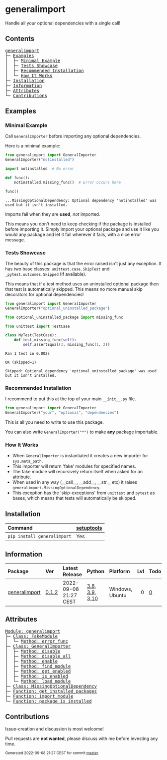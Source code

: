 # generalimport
Handle all your optional dependencies with a single call!

## Contents
<pre>
<a href='#generalimport'>generalimport</a>
├─ <a href='#Examples'>Examples</a>
│  ├─ <a href='#Minimal-Example'>Minimal Example</a>
│  ├─ <a href='#Tests-Showcase'>Tests Showcase</a>
│  ├─ <a href='#Recommended-Installation'>Recommended Installation</a>
│  └─ <a href='#How-It-Works'>How It Works</a>
├─ <a href='#Installation'>Installation</a>
├─ <a href='#Information'>Information</a>
├─ <a href='#Attributes'>Attributes</a>
└─ <a href='#Contributions'>Contributions</a>
</pre>

## Examples

### Minimal Example

Call `GeneralImporter` before importing any optional dependencies.

Here is a minimal example:

``` python
from generalimport import GeneralImporter
GeneralImporter("notinstalled")

import notinstalled  # No error

def func():
    notinstalled.missing_func()  # Error occurs here

func()
```


```
...MissingOptionalDependency: Optional dependency 'notinstalled' was used but it isn't installed.
```

Imports fail when they are **used**, *not* imported.

This means you don't need to keep checking if the package is installed before importing it.
Simply import your optional package and use it like you would any package and let it fail wherever it fails, with a nice error message.

### Tests Showcase

The beauty of this package is that the error raised isn't just any exception.
It has two base classes: `unittest.case.SkipTest` and `_pytest.outcomes.Skipped` (If available).

This means that if a test method uses an uninstalled optional package then that test is automatically skipped.
This means no more manual skip decorators for optional dependencies!

``` python
from generalimport import GeneralImporter
GeneralImporter("optional_uninstalled_package")

from optional_uninstalled_package import missing_func

from unittest import TestCase

class MyTest(TestCase):
    def test_missing_func(self):
        self.assertEqual(3, missing_func(1, 2))
```


```
Ran 1 test in 0.002s

OK (skipped=1)

Skipped: Optional dependency 'optional_uninstalled_package' was used but it isn't installed.
```

### Recommended Installation

I recommend to put this at the top of your main `__init__.py` file.

``` python
from generalimport import GeneralImporter
GeneralImporter("your", "optional", "dependencies")
```

This is all you need to write to use this package.

You can also write `GeneralImporter("*")` to make **any** package importable.

### How It Works


- When `GeneralImporter` is instantiated it creates a new importer for `sys.meta_path`.
- This importer will return 'fake' modules for specified names.
- The fake module will recursively return itself when asked for an attribute.
- When used in any way (\_\_call\_\_, \_\_add\_\_, \_\_str\_\_ etc) it raises `generalimport.MissingOptionalDependency`.
- This exception has the 'skip-exceptions' from `unittest` and `pytest` as bases, which means that tests will automatically be skipped.

## Installation
| Command                     | <a href='https://pypi.org/project/setuptools'>setuptools</a>   |
|:----------------------------|:---------------------------------------------------------------|
| `pip install generalimport` | Yes                                                            |

## Information
| Package                                                          | Ver                                              | Latest Release        | Python                                                                                                                                                                                  | Platform        |   Lvl | Todo                                                      | Cover   |
|:-----------------------------------------------------------------|:-------------------------------------------------|:----------------------|:----------------------------------------------------------------------------------------------------------------------------------------------------------------------------------------|:----------------|------:|:----------------------------------------------------------|:--------|
| [generalimport](https://github.com/ManderaGeneral/generalimport) | [0.1.2](https://pypi.org/project/generalimport/) | 2022-09-08 21:27 CEST | [3.8](https://www.python.org/downloads/release/python-380/), [3.9](https://www.python.org/downloads/release/python-390/), [3.10](https://www.python.org/downloads/release/python-3100/) | Windows, Ubuntu |     0 | [0](https://github.com/ManderaGeneral/generalimport#Todo) | 97.3 %  |

## Attributes
<pre>
<a href='https://github.com/ManderaGeneral/generalimport/blob/master/generalimport/__init__.py#L1'>Module: generalimport</a>
├─ <a href='https://github.com/ManderaGeneral/generalimport/blob/master/generalimport/optional_import.py#L99'>Class: FakeModule</a>
│  └─ <a href='https://github.com/ManderaGeneral/generalimport/blob/master/generalimport/optional_import.py#L107'>Method: error_func</a>
├─ <a href='https://github.com/ManderaGeneral/generalimport/blob/master/generalimport/optional_import.py#L45'>Class: GeneralImporter</a>
│  ├─ <a href='https://github.com/ManderaGeneral/generalimport/blob/master/generalimport/optional_import.py#L78'>Method: disable</a>
│  ├─ <a href='https://github.com/ManderaGeneral/generalimport/blob/master/generalimport/optional_import.py#L93'>Method: disable_all</a>
│  ├─ <a href='https://github.com/ManderaGeneral/generalimport/blob/master/generalimport/optional_import.py#L72'>Method: enable</a>
│  ├─ <a href='https://github.com/ManderaGeneral/generalimport/blob/master/generalimport/optional_import.py#L57'>Method: find_module</a>
│  ├─ <a href='https://github.com/ManderaGeneral/generalimport/blob/master/generalimport/optional_import.py#L88'>Method: get_enabled</a>
│  ├─ <a href='https://github.com/ManderaGeneral/generalimport/blob/master/generalimport/optional_import.py#L68'>Method: is_enabled</a>
│  └─ <a href='https://github.com/ManderaGeneral/generalimport/blob/master/generalimport/optional_import.py#L62'>Method: load_module</a>
├─ <a href='https://github.com/ManderaGeneral/generalimport/blob/master/generalimport/optional_import.py#L32'>Class: MissingOptionalDependency</a>
├─ <a href='https://github.com/ManderaGeneral/generalimport/blob/master/generalimport/optional_import.py#L19'>Function: get_installed_packages</a>
├─ <a href='https://github.com/ManderaGeneral/generalimport/blob/master/generalimport/optional_import.py#L115'>Function: import_module</a>
└─ <a href='https://github.com/ManderaGeneral/generalimport/blob/master/generalimport/optional_import.py#L23'>Function: package_is_installed</a>
</pre>

## Contributions
Issue-creation and discussion is most welcome!

Pull requests are **not wanted**, please discuss with me before investing any time.


<sup>
Generated 2022-09-08 21:27 CEST for commit <a href='https://github.com/ManderaGeneral/generalimport/commit/master'>master</a>.
</sup>
